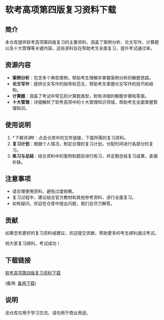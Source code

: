 # 软考高项第四版复习资料下载

## 简介

本仓库提供软考高项第四版复习的主要资料，涵盖了案例分析、论文写作、计算题以及十大管理等关键内容。这些资料旨在帮助考生全面复习，提升考试通过率。

## 资源内容

- **案例分析**：包含多个典型案例，帮助考生理解并掌握案例分析的解题思路。
- **论文写作**：提供论文写作的指导和范文，帮助考生掌握论文写作的技巧和结构。
- **计算题**：涵盖了考试中常见的计算题类型，附有详细的解题步骤和答案。
- **十大管理**：详细解析了软考高项中的十大管理知识领域，帮助考生全面掌握管理知识。

## 使用说明

1. **下载资源8*：点击仓库中的文件链接，下载所需的复习资料。
2. **复习计划**：根据个人情况，制定合理的复习计划，分配时间进行各部分的复习。
3. **练习与总结**：结合资料中的案例和题目进行练习，并定期总结复习成果，查漏补缺。

## 注意事项

- 请合理使用资料，避免过度依赖。
- 复习过程中，建议结合官方教材和其他参考资料，进行全面复习。
- 如有疑问，欢迎在仓库中提出问题，我们会尽力解答。

## 贡献

如果您有更好的复习资料或建议，欢迎提交贡献，帮助更多的考生顺利通过考试。

祝大家复习顺利，考试成功！

## 下载链接
[软考高项第四版复习资料下载](https://pan.quark.cn/s/f2c1846cd84c) 

(备用: [备用下载](https://pan.baidu.com/s/1c7DXMNxS2vbfDQCyIOfFlw?pwd=1234))

## 说明

该仓库仅用于学习交流，请勿用于商业用途。
